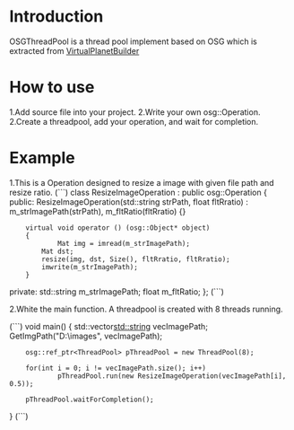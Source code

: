 # Introduction

OSGThreadPool is a thread pool implement based on OSG which is extracted from [VirtualPlanetBuilder](https://github.com/openscenegraph/VirtualPlanetBuilder)


# How to use

1.Add source file into your project.
2.Write your own osg::Operation.
2.Create a threadpool, add your operation, and wait for completion.


# Example

1.This is a Operation designed to resize a image with given file path and resize ratio.
(```)
class ResizeImageOperation : public osg::Operation
{
public:
		ResizeImageOperation(std::string strPath, float fltRratio) : m_strImagePath(strPath), m_fltRatio(fltRratio)
		{}

		virtual void operator () (osg::Object* object)
		{
				Mat img = imread(m_strImagePath);
    		Mat dst;
    		resize(img, dst, Size(), fltRratio, fltRratio);
    		imwrite(m_strImagePath);
		}
		
private:
		std::string m_strImagePath;
		float 			m_fltRatio;
};
(```)

2.White the main function. A threadpool is created with 8 threads running.

(```)
void main()
{
		std::vector<std::string> vecImagePath;
		GetImgPath("D:\\images", vecImagePath);
		
		osg::ref_ptr<ThreadPool> pThreadPool = new ThreadPool(8);
		
		for(int i = 0; i != vecImagePath.size(); i++)
				pThreadPool.run(new ResizeImageOperation(vecImagePath[i], 0.5));
				
		pThreadPool.waitForCompletion();
}
(```)
